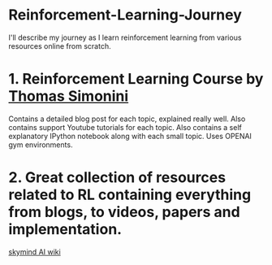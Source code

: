 # Reinforcement-Learning-Journey
I'll describe my journey as I learn reinforcement learning from various resources online from scratch.
# 1. Reinforcement Learning Course by [Thomas Simonini](https://github.com/simoninithomas/Deep_reinforcement_learning_Course)
Contains a detailed blog post for each topic, explained really well. Also contains support Youtube tutorials for each topic. Also contains a self explanatory IPython notebook along with each small topic. Uses OPENAI gym environments.
# 2. Great collection of resources related to RL containing everything from blogs, to videos, papers and implementation.
[skymind AI wiki]() 